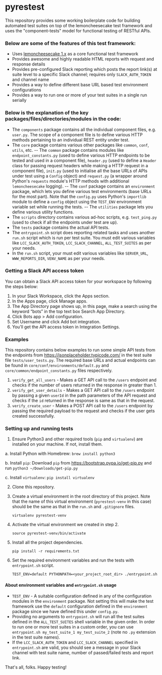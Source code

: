 # pyrestest
This repository provides some working boilerplate code for building automated test suites on top of the lemoncheesecake test framework and uses the "component-tests" model for functional testing of RESTful APIs.

### Below are some of the features of this test framework:
  - Uses [lemoncheesecake 1.x](http://lemoncheesecake.io/) as a core functional test framework
  - Provides awesome and highly readable HTML reports with request and response details
  - Provides pre-configured Slack reporting which posts the report link(s) at suite level to a specific Slack channel; requires only `SLACK_AUTH_TOKEN` and channel name
  - Provides a way to define different base URL based test environment configurations
  - Provides a way to run one or more of your test suites in a single run serially

### Below is the explanation of the key packages/files/directories/modules in the code:
- The `components` package contains all the individual component files, e.g. `user.py`. The scope of a component file is to define various HTTP methods pertaining to an individual REST entity under test.
- The `core` package contains various other packages like `common`, `conf`, `utils`, etc.
-- The `common` package contains modules like `endpoint_constants.py` (used to define various HTTP endpoints to be tested and used in a component file), `header.py` (used to define a `Header` class for passing request headers while making a HTTP request in a component file), `init.py` (used to initialise all the base URLs of APIs under test using a `Config` object) and `request.py` (a wrapper around Python's `requests` module's HTTP methods with additional `lemoncheesecake` logging).
-- The `conf` package contains an `environment` package, which lets you define various test environments (base URLs for the most part). Note that the `config.py` uses Python's `importlib` module to define a `config` object using the `TEST_ENV` environment variable set while running the tests.
-- The `utilities` package lets you define various utility functions.
- The `scripts` directory contains various ad-hoc scripts, e.g. `test_ping.py` (used to check if all the endpoints under test are up).
- The `tests` package contains the actual API tests.
- The `entrypoint.sh` script does reporting related tasks and uses another `run.sh` script which is run per test suite. You must edit various variables like `LCC_SLACK_AUTH_TOKEN`, `LCC_SLACK_CHANNEL`, `ALL_TEST_SUITES` as per your needs.
- In the `run.sh` script, your must edit various variables like `SERVER_URL`, `WWW_REPORTS_DIR`, `VENV_NAME` as per your needs.

### Getting a Slack API access token
You can obtain a Slack API access token for your workspace by following the steps below:
1. In your Slack Workspace, click the Apps section.
2. In the Apps page, click Manage apps.
3. The App Directory page shows up, in this page, make a search using the keyword “bots” in the top text box Search App Directory.
4. Click Bots app > Add configuration.
5. Set Username and click Add bot integration.
6. You’ll get the API access token in Integration Settings.

### Examples
This repository contains below examples to run some simple API tests from the endpoints from https://jsonplaceholder.typicode.com/ in the test suite file `tests/user_tests.py`. The required base URLs and actual endpoints can be found in `core/conf/environments/default.py` and `core/common/endpoint_constants.py` files respectively.
1. `verify_get_all_users` - Makes a GET API call to the `/users` endpoint and checks if the number of users returned in the response in greater than 1.
2. `verify_get_user_details` - Makes a GET API call to the `/users` endpoint by passing a given `userId` in the path parameters of the API request and checks if the `id` returned in the response is same as that in the request.
3. `verify_create_user` - Makes a POST API call to the `/users` endpoint by passing the required payload to the request and checks if the user gets created successfully.

### Setting up and running tests

1. Ensure Python3 and other required tools (`pip` and `virtualenv`) are installed on your machine. If not, install them.

  a. Install Python with Homebrew: `brew install python3`
  
  b. Install `pip`: Download `pip` from https://bootstrap.pypa.io/get-pip.py and run `python3 ~/Downloads/get-pip.py`
  
  c. Install `virtualenv`: `pip install virtualenv`

2. Clone this repository.

3. Create a virtual environment in the root directory of this project. Note that the name of this virtual environment (`pyrestest-venv` in this case) should be the same as that in the `run.sh` and `.gitignore` files.

    `virtualenv pyrestest-venv`

4. Activate the virtual environment we created in step 2.

    `source pyrestest-venv/bin/activate`
    
5. Install all the project dependencies.
    
    `pip install -r requirements.txt`

6. Set the required environment variables and run the tests with `entrypoint.sh` script.
    
    `TEST_ENV=default PYTHONPATH=<your_project_root_dir> ./entrypoint.sh`

#### About environment variables and `entrypoint.sh` usage
- `TEST_ENV` - A suitable configuration defined in any of the configuration modules in the `environment` package. Not setting this will make the test framework use the `default` configuration defined in the `environment` package since we have defined this under `config.py`.
- Providing no arguments to `entrypoint.sh` will run all the test suites defined in the `ALL_TEST_SUITES` shell variable in the given order. In order to run one or more test suites in a custom order, you can use `entrypoint.sh my_test_suite_1 my_test_suite_2` (note no `.py` extension in the test suite names).
- If the `LCC_SLACK_AUTH_TOKEN` and `LCC_SLACK_CHANNEL` specified in `entrypoint.sh` are valid, you should see a message in your Slack channel with test suite name, number of passed/failed tests and report link.

That's all, folks. Happy testing!
